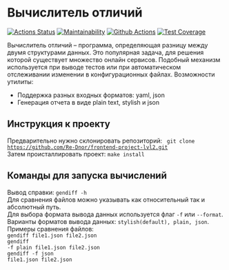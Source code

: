 # Вычислитель отличий

[![Actions Status](https://github.com/Re-Dnor/frontend-project-lvl2/workflows/hexlet-check/badge.svg)](https://github.com/Re-Dnor/frontend-project-lvl2/actions)
[![Maintainability](https://api.codeclimate.com/v1/badges/71377ee8a77f2dd03481/maintainability)](https://codeclimate.com/github/Re-Dnor/frontend-project-lvl2/maintainability)
[![Github Actions](https://github.com/Re-Dnor/frontend-project-lvl2/actions/workflows/lint-check.yml/badge.svg?branch=main)](https://github.com/Re-Dnor/frontend-project-lvl2/actions/workflows/lint-check.yml)
[![Test Coverage](https://api.codeclimate.com/v1/badges/71377ee8a77f2dd03481/test_coverage)](https://codeclimate.com/github/Re-Dnor/frontend-project-lvl2/test_coverage)

Вычислитель отличий – программа, определяющая разницу между двумя структурами данных. Это популярная задача, для решения которой существует множество онлайн сервисов. Подобный механизм используется при выводе тестов или при автоматическом отслеживании изменении в конфигурационных файлах.
Возможности утилиты:

- Поддержка разных входных форматов: yaml, json
- Генерация отчета в виде plain text, stylish и json

## Инструкция к проекту

Предварительно нужно склонировать репозиторий: <code> git clone https://github.com/Re-Dnor/frontend-project-lvl2.git</code><br>
Затем происталлировать проект: <code>make install</code><br>

## Команды для запуска вычислений

Вывод справки: <code>gendiff -h</code><br>
Для сравнения файлов можно указывать как относительный так и абсолютный путь.<br>
Для выбора формата вывода данных используется флаг <code>-f</code> или <code>--format</code>.<br>
Варианты форматов вывода данных: <code>stylish(default), plain, json</code>.
Примеры сравнения файлов:<br>
<code>gendiff file1.json file2.json</code><br>
<code>gendiff -f plain file1.json file2.json</code><br>
<code>gendiff -f json file1.json file2.json</code><br>
